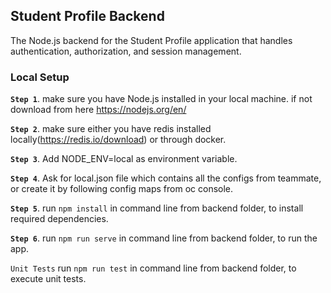 ## Student Profile Backend
The Node.js backend for the Student Profile application that handles authentication, authorization, and session management.

### Local Setup
 **`Step 1`**. make sure you have Node.js installed in your local machine. if not download from here https://nodejs.org/en/ 
 
 **`Step 2`**. make sure either you have redis installed locally(https://redis.io/download) or through docker.
 
 **`Step 3`**. Add NODE_ENV=local as environment variable.
 
 **`Step 4`**. Ask for local.json file which contains all the configs from teammate, or create it by following config maps from oc console.
 
 **`Step 5`**. run `npm install` in command line from backend folder, to install required dependencies.
 
 **`Step 6`**. run `npm run serve` in command line from backend folder, to run the app.

`Unit Tests`
    run `npm run test` in command line from backend folder, to execute unit tests.


